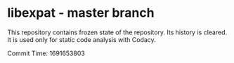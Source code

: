 # libexpat - master branch

This repository contains frozen state of the repository.
Its history is cleared. It is used only for static code
analysis with Codacy.

Commit Time: 1691653803